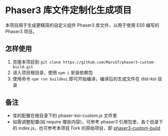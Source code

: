 # Phaser3 库文件定制化生成项目

本项目用于生成更精简的自定义组件 Phaser3 库文件，以用于使用 ES5 编写的 Phaser3 项目。

## 怎样使用

1. 克隆本项目到 `git clone https://github.com/MarsGT/phaser3-custom-build.git`
2. 进入项目根目录，使用 `npm i` 安装依赖包
3. 使用命令 `npm run buildkoi` 即可开始编译，编译后的生成文件在 dist-koi 目录

## 备注

- 库的配置在根目录下的 phaser-koi-custom.js 文件里
- 如需调整配置(如 require 哪些内容)，可参考 phaser3 引用包里、各个目录下的 index.js，也可参考本项目 Fork 的原始项目，即 [phaser3-custom-build](https://github.com/photonstorm/phaser3-custom-build)
